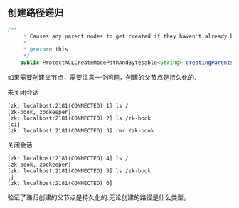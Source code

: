 ## 创建路径递归
```java
/**
     * Causes any parent nodes to get created if they haven't already been
     *
     * @return this
     */
    public ProtectACLCreateModePathAndBytesable<String> creatingParentsIfNeeded();
```
如果需要创建父节点，需要注意一个问题，创建的父节点是持久化的.

未关闭会话
```
[zk: localhost:2181(CONNECTED) 1] ls /
[zk-book, zookeeper]
[zk: localhost:2181(CONNECTED) 2] ls /zk-book
[c1]
[zk: localhost:2181(CONNECTED) 3] rmr /zk-book
```

关闭会话
```
[zk: localhost:2181(CONNECTED) 4] ls /
[zk-book, zookeeper]
[zk: localhost:2181(CONNECTED) 5] ls /zk-book
[]
[zk: localhost:2181(CONNECTED) 6]
```

验证了递归创建的父节点是持久化的.无论创建的路径是什么类型。


